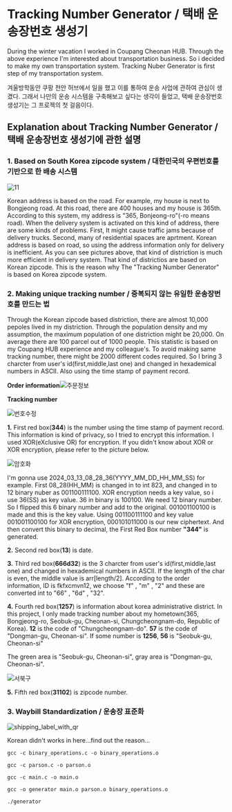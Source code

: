 # Tracking Number Generator / 택배 운송장번호 생성기


During the winter vacation I worked in Coupang Cheonan HUB. Through the above experience I'm interested about transportation business. So i decided to make my own transportation system. Tracking Nuber Generator is first step of my transportation system.

겨울방학동안 쿠팡 천안 허브에서 일을 했고 이를 통하여 운송 사업에 관하여 관심이 생겼다. 그래서 나만의 운송 시스템을 구축해보고 싶다는 생각이 들었고, 택배 운송장번호 생성기는 그 프로젝의 첫 걸음이다.

## Explanation about Tracking Number Generator / 택배 운송장번호 생성기에 관한 설명

### 1. Based on South Korea zipcode system / 대한민국의 우편번호를 기반으로 한 배송 시스템




![11](https://github.com/Dongwon-tuna/Tracking-number-generator/assets/61178312/fcbf697b-8e42-4629-9bca-58eed7752c47)


Korean address is based on the road. For example, my house is next to Bongjeong road. At this road, there are 400 houses and my house is 365th. According to this system, my address is "365, Bonjeong-ro"(-ro means road). When the delivery system is activated on this kind of address, there are some kinds of problems. First, It might cause traffic jams because of delivery trucks. Second, many of residential spaces are aprtment. Korean address is based on road, so using the address information only for delivery is inefficient. As you can see pictures above, that kind of distriction is much more efficient in delivery system. That kind of districtios are based on Korean zipcode. This is the reason why The "Tracking Number Generator" is based on Korea zipcode system.


### 2. Making unique tracking number / 중복되지 않는 유일한 운송장번호를 만드는 법 
Through the Korean zipcode based distriction, there are almost 10,000 pepoles lived in my distriction. Through the population density and my assumption, the maximum population of one distriction might be 20,000. On average there are 100 parcel out of 1000 people. This statistic is based on my Coupang HUB experience and my colleague's. To avoid making same tracking number, there might be 2000 different codes required. So I bring 3 charcter from user's id(first,middle,last one) and changed in hexademical numbers in ASCII. Also using the time stamp of payment record.

**Order information**![주문정보](https://github.com/Dongwon-tuna/Tracking-number-generator/assets/61178312/aa7ed693-42aa-480c-b822-62b689420468)

**Tracking number**

![번호수정](https://github.com/Dongwon-tuna/Tracking-number-generator/assets/61178312/e9b7901d-9aa7-4bd4-9503-459d0b03e6e9)

**1.** First red box(**344**) is the number using the time stamp of payment record. This information is kind of privacy, so I tried to encrypt this information. I used XOR(eXclusive OR) for encryption. If you didn't know about XOR or XOR encryption, please refer to the picture below.

![암호화](https://github.com/Dongwon-tuna/Tracking-number-generator/assets/61178312/65275d37-936d-4611-a7bd-741bc5b2a7c3)

I'm gonna use 2024_03_13_08_28_36(YYYY_MM_DD_HH_MM_SS) for example. First 08_28(HH_MM) is changed in to int 823, and changed in to 12 binary nuber as 001100111100. XOR encryption needs a key value, so i use 36(SS) as key value. 36 in binary is 100100. We need 12 binary number. So I flipped this 6 binary number and add to the original. 001001100100 is made and this is the key value. Using 001100111100 and key value 001001100100 for XOR encryption, 000101011000 is our new ciphertext. And then convert this binary to decimal, the First Red Box number **"344"** is generated.

**2.** Second red box(**13**) is date.

**3.** Third red box(**666d32**) is the 3 charcter from user's id(first,middle,last one) and changed in hexademical numbers in ASCII. If the length of the char is even, the middle value is 
arr[length/2]. According to the order information, ID is fkfxcmvn12, we choose "f" , "m" , "2" and these are converted int to "66" , "6d" , "32". 

**4.** Fourth red box(**1257**) is information about korea administrative district. In this project, I only made tracking number about my hometown(365, Bongjeong-ro, Seobuk-gu, Cheonan-si, Chungcheongnam-do, Republic of Korea). **12** is the code of "Chungcheongnam-do". **57** is the code of "Dongman-gu, Cheonan-si". If some number is **1256**, **56** is "Seobuk-gu, Cheonan-si"

The green area is "Seobuk-gu, Cheonan-si", gray area is "Dongman-gu, Cheonan-si". 

![서북구](https://github.com/Dongwon-tuna/Tracking-number-generator/assets/61178312/ae6d42ca-9d1f-4ae2-9ac3-f3436b42efda)

**5.** Fifth red box(**31102**) is zipcode number.


### 3. Waybill Standardization / 운송장 표준화

![shipping_label_with_qr](https://github.com/Dongwon-tuna/Tracking-number-generator/assets/61178312/f8cbbdf9-6013-400a-9297-2be66114f3be)

Korean didn't works in here...find out the reason...

```
gcc -c binary_operations.c -o binary_operations.o
```
```
gcc -c parson.c -o parson.o
```
```
gcc -c main.c -o main.o
```
```
gcc -o generator main.o parson.o binary_operations.o
```

```
./generator
```